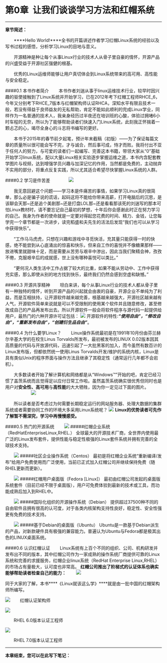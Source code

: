 # 第0章&nbsp;&nbsp;让我们谈谈学习方法和红帽系统
--------
**章节简述：**

&nbsp;&nbsp;&nbsp;&nbsp;&nbsp;&nbsp;&nbsp;****Hello World!****全书的开篇讲述作者学习红帽Linux系统的经验以及写书过程的感悟，分析学习Linux的目地与意义。

&nbsp;&nbsp;&nbsp;&nbsp;&nbsp;&nbsp;&nbsp;开源精神是种让每个从事Linux行业的技术人从骨子里自豪的情怀，开源产品的兴盛受益于开源社区强健的根基。

&nbsp;&nbsp;&nbsp;&nbsp;&nbsp;&nbsp;&nbsp;优秀的Linux运维师能够让用户真切体会到Linux系统带来的高可用、高性能与安全稳定。

####0.1 本书作者简介
&nbsp;&nbsp;&nbsp;&nbsp;&nbsp;&nbsp;&nbsp;本书作者刘遄从事于linux运维技术行业，较早时因兴趣的驱使接触到了Linux系统并开始学习，已在2012年考下红帽工程师RHCE_6，今年又分别考下RHCE_7版本与红帽架构师认证RHCA，深知水平有限且技术一般，若没有得益于良师益友的无私帮助，肯定不能如此顺利的完成Linux学业，同样作为一名普通的技术人，我亲身经历过半夜还在培训班的心酸，体验过拥堵6小时车程的无奈，所以为了能够帮助读者们快速入门Linux系统，此刻我正怀揣着一颗忐忑的心，竭尽全身心的斗志将书编写的更好。

&nbsp;&nbsp;&nbsp;&nbsp;&nbsp;&nbsp;&nbsp;本书于2015年的春节前夕起笔，预计年末截稿（初版）——为了保证每篇文章的质量所以很可能会写不完，才与诚合，然后事可成，恃才而败。我将付出不亚于任何人的努力，与可爱的读者们一起编写、完善这本书籍，带领大家从“0”基础开始学习linux系统，配以大量Linux相关实验逐步掌握运维之道，本书内含配套教学图片与视频，达到增强学员兴趣与加深记忆的作用，当然都是免费的，主动抛弃不实用的部分，将重点反复实践，所以尤其适合希望尽快掌握Linux系统的人群。

####0.2 学习是件苦差
&nbsp;&nbsp;&nbsp;&nbsp;&nbsp;&nbsp;&nbsp;&nbsp;&nbsp;&nbsp;&nbsp;&nbsp;&nbsp;&nbsp;![](index.png)

&nbsp;&nbsp;&nbsp;&nbsp;&nbsp;&nbsp;&nbsp;我无意回避这个问题——学习本是件痛苦的事情，如果学习Linux真的很简单，那么必是骗子说的谎话，起码这将不能给你带来高薪，打开电脑后的沉思，是该聊会天那~还是追个美剧那~还是打盘LOL那~还是看看那该死的刘遄写的那本可怕Linux教材时，请不要忘记自己最初的梦想，十年后你会感谢此时正在努力学习的自己。我身为作者的使命就是一定要对得起您花费的时间、精力、金钱，让您每学完一个章节都是一次进步，读完稻盛和夫先生的活法后发现“我们也可以从学习中获得快乐”。

&nbsp;&nbsp;&nbsp;&nbsp;&nbsp;&nbsp;&nbsp;“工作马马虎虎，只想在兴趣和游戏中寻觅快活，充其量只能获得一时的快感，绝不能尝到从心底涌出的惊喜和快乐，但来自工作的喜悦并不像糖果那样——放进嘴里就甜味十足，而是需要从苦劳与艰辛中渗出，因此当我们聚精会神，孜孜不倦，克服艰辛后的成就感，世上没有哪种喜悦可以类比。”

&nbsp;&nbsp;&nbsp;&nbsp;&nbsp;&nbsp;&nbsp;“更何况人类生活中工作占据了较大的比重，如果不能从劳动中、工作中获得充实感，那么即使从别的地方找到快乐，最终我们仍然会感到空虚和缺憾。”

####0.3 开源共享精神
&nbsp;&nbsp;&nbsp;&nbsp;&nbsp;&nbsp;&nbsp;坦白来讲，每个从事Linux行业的技术人都从骨子里有一种独特的情怀，听到开源产品的兴起就会由衷的自豪，开源企业不单纯为了利益，而是互相扶持，让开源软件越来越完善，根基越来越强大，开源社区越来越有人气，开源软件简单来说就是可以不受限制的使用某个软件并且随意修改，甚至修改成自己的产品再发布出去。所以开源软件一般会将软件程序与源代码一起提供给用户，最热门的六种开源许可证包括：
![](index-1.png)
开源软件的特性:***“使用自由”，“修改自由”，“重新发布自由”，“创建衍生品自由”***。

####0.4 为什么要学Linux？
&nbsp;&nbsp;&nbsp;&nbsp;&nbsp;&nbsp;&nbsp;Linux操作系统最初是在1991年10月份由芬兰赫尔辛基大学的在校生Linus Torvalds所发布，最初被发布的LINUX 0.02版本因其高质量的代码与开放源代码，迅速引起了一大批黑客的加入，而今虽然有数百计的Linux发布版，但都依然统一使用Linus Torvalds开发/维护的系统内核，Linux是具有类似Unix的程序界面与操作方法且继承了其稳定性（通常运行几年都不会宕机）。

&nbsp;&nbsp;&nbsp;&nbsp;&nbsp;&nbsp;&nbsp;大多数读者开始了解计算机和网络都是从“Windows™”开始的吧，肯定已经习惯了盖茨系统而且觉得足以应付日常工作啦。虽然盖茨系统确实很优秀但同时也是用户对**安全性、高可用**与**高性能**的大大牺牲，因为你一定见过下面的图片。
&nbsp;&nbsp;&nbsp;&nbsp;&nbsp;&nbsp;&nbsp;&nbsp;&nbsp;&nbsp;&nbsp;&nbsp;&nbsp;&nbsp;&nbsp;&nbsp;&nbsp;&nbsp;&nbsp;&nbsp;&nbsp;![](index-2.png)

&nbsp;&nbsp;&nbsp;&nbsp;&nbsp;&nbsp;&nbsp;所以读者是否考虑过为何需要长期稳定运行的网站服务器、处理大数据的集群系统或者需要协同工作的环境大多采用Linux系统呢？
![](index-3.png) 
****Linux的优势读者可先作了解暂不需深究，学习中再慢慢感受。****

####0.5 热门的开源系统
&nbsp;&nbsp;&nbsp;&nbsp;&nbsp;&nbsp;&nbsp;![](index-4.png)
#####红帽企业系统（RedHatEnterpriseLinux,RHEL.）
全球最大的开源技术厂商，全世界内使用最广泛的Linux发布套件，提供性能与稳定性极强的Linux套件系统并拥有完善的全球技术支持。

&nbsp;&nbsp;&nbsp;&nbsp;&nbsp;&nbsp;&nbsp;![](index-5.png)
#####社区企业操作系统（Centos）
最初是将红帽企业系统“重新编译/发布”给用户免费使用而广泛使用，当前已正式加入红帽公司并继续保持免费（随RHEL更新而更新）。

&nbsp;&nbsp;&nbsp;&nbsp;&nbsp;&nbsp;&nbsp;![](index-6.png)
#####红帽用户桌面版（Fedora [Linux]）
最初由红帽公司发起的桌面版系统套件（目前已经不限于桌面版），用户可免费体验到最新的技术或工具，而功能成熟后加入到RHEL中。

&nbsp;&nbsp;&nbsp;&nbsp;&nbsp;&nbsp;&nbsp;![](index-7.png)
#####国际化组织的开源操作系统（Debian）
提供超过37500种不同的自由软件且拥有很高的认可度，对于各类内核架构支持性良好，稳定性、安全性强更有免费的技术支持。

&nbsp;&nbsp;&nbsp;&nbsp;&nbsp;&nbsp;&nbsp;![](index-8.png)
#####基于Debian的桌面版（Ubuntu）
Ubuntu是一款基于Debian派生的产品，对新款硬件具有极强的兼容能力。普遍认为Ubuntu与Fedora都是极其出色的LINUX桌面系统。


####0.6 认识红帽认证
&nbsp;&nbsp;&nbsp;&nbsp;&nbsp;&nbsp;&nbsp;Linux系统有上百个不同的组织、公司、机构研发并发布出不同的版本，其中红帽公司作为一家成熟的操作系统厂商提供可靠的Linux系统和完善的求援服务，红帽企业linux系统（RedHat Enterprise Linux,RHEL）的市场占有量极大，认可度也非常高。
****红帽公司推出了阶梯式的认证体系也确实能够帮助读者检查自己的能力：****
&nbsp;&nbsp;&nbsp;&nbsp;&nbsp;&nbsp;&nbsp;![](rhcs.png)

同于大家的了解，本书****《Linux就该这么学》****就是由一批中国的红帽架构师所编写。

![](rhca.png)
&nbsp;&nbsp;&nbsp;&nbsp;&nbsp;&nbsp;&nbsp;红帽认证架构师



![](rhce6.png)

&nbsp;&nbsp;&nbsp;&nbsp;&nbsp;&nbsp;&nbsp;RHEL 6.0版本认证工程师




![](rhce7.png)

&nbsp;&nbsp;&nbsp;&nbsp;&nbsp;&nbsp;&nbsp;RHEL 7.0版本认证工程师

----
****本章结束，您可以在此写下笔记：****